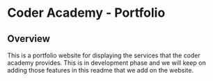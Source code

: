 # Coder Academy - Portfolio

## Overview
This is a portfolio website for displaying the services that the coder academy provides. This is in development phase and we will keep on adding those features in this readme that we add on the website. 

